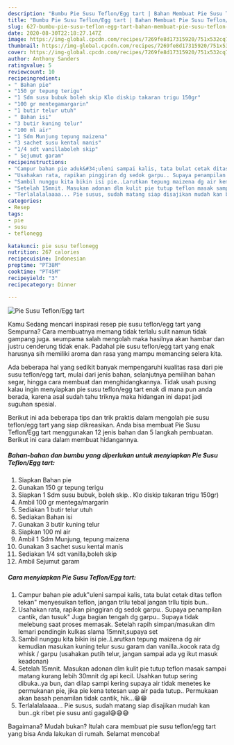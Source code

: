 ```yaml
---
description: "Bumbu Pie Susu Teflon/Egg tart | Bahan Membuat Pie Susu Teflon/Egg tart Yang Menggugah Selera"
title: "Bumbu Pie Susu Teflon/Egg tart | Bahan Membuat Pie Susu Teflon/Egg tart Yang Menggugah Selera"
slug: 627-bumbu-pie-susu-teflon-egg-tart-bahan-membuat-pie-susu-teflon-egg-tart-yang-menggugah-selera
date: 2020-08-30T22:18:27.147Z
image: https://img-global.cpcdn.com/recipes/7269fe8d17315920/751x532cq70/pie-susu-teflonegg-tart-foto-resep-utama.jpg
thumbnail: https://img-global.cpcdn.com/recipes/7269fe8d17315920/751x532cq70/pie-susu-teflonegg-tart-foto-resep-utama.jpg
cover: https://img-global.cpcdn.com/recipes/7269fe8d17315920/751x532cq70/pie-susu-teflonegg-tart-foto-resep-utama.jpg
author: Anthony Sanders
ratingvalue: 5
reviewcount: 10
recipeingredient:
- " Bahan pie"
- "150 gr tepung terigu"
- "1 Sdm susu bubuk boleh skip Klo diskip takaran trigu 150gr"
- "100 gr mentegamargarin"
- "1 butir telur utuh"
- " Bahan isi"
- "3 butir kuning telur"
- "100 ml air"
- "1 Sdm Munjung tepung maizena"
- "3 sachet susu kental manis"
- "1/4 sdt vanillaboleh skip"
- " Sejumut garam"
recipeinstructions:
- "Campur bahan pie aduk&#34;uleni sampai kalis, tata bulat cetak ditas teflon tekan&#34; menyesuikan teflon, jangan trllu tebal jangan trllu tipis bun.."
- "Usahakan rata, rapikan pinggiran dg sedok garpu.. Supaya penampilan cantik, dan tusuk&#34; Juga bagian tengah dg garpu.. Supaya tidak melebung saat proses memasak. Setelah rapih simpan/masukan dlm lemari pendingin kulkas slama 15mnit,supaya set"
- "Sambil nunggu kita bikin isi pie..Larutkan tepung maizena dg air kemudian masukan kuning telur susu garam dan vanilla..kocok rata dg whisk / garpu (usahakan putih telur, jangan sampai ada yg ikut masuk keadonan)"
- "Setelah 15mnit. Masukan adonan dlm kulit pie tutup teflon masak sampai matang kurang lebih 30mnit dg api kecil. Usahkan tutup sering dibuka..ya bun, dan dilap sampi kering supaya air tidak menetes ke permukanan pie, jika pie kena tetesan uap air pada tutup.. Permukaan akan basah penamilan tidak cantik, hik...😁😁"
- "Terlalalalaaaa... Pie susus, sudah matang siap disajikan mudah kan bun..gk ribet pie susu anti gagal😅😅😅"
categories:
- Resep
tags:
- pie
- susu
- teflonegg

katakunci: pie susu teflonegg 
nutrition: 267 calories
recipecuisine: Indonesian
preptime: "PT38M"
cooktime: "PT45M"
recipeyield: "3"
recipecategory: Dinner

---
```



![Pie Susu Teflon/Egg tart](https://img-global.cpcdn.com/recipes/7269fe8d17315920/751x532cq70/pie-susu-teflonegg-tart-foto-resep-utama.jpg)

Kamu Sedang mencari inspirasi resep pie susu teflon/egg tart yang Sempurna? Cara membuatnya memang tidak terlalu sulit namun tidak gampang juga. seumpama salah mengolah maka hasilnya akan hambar dan justru cenderung tidak enak. Padahal pie susu teflon/egg tart yang enak harusnya sih memiliki aroma dan rasa yang mampu memancing selera kita.

Ada beberapa hal yang sedikit banyak mempengaruhi kualitas rasa dari pie susu teflon/egg tart, mulai dari jenis bahan, selanjutnya pemilihan bahan segar, hingga cara membuat dan menghidangkannya. Tidak usah pusing kalau ingin menyiapkan pie susu teflon/egg tart enak di mana pun anda berada, karena asal sudah tahu triknya maka hidangan ini dapat jadi suguhan spesial.




Berikut ini ada beberapa tips dan trik praktis dalam mengolah pie susu teflon/egg tart yang siap dikreasikan. Anda bisa membuat Pie Susu Teflon/Egg tart menggunakan 12 jenis bahan dan 5 langkah pembuatan. Berikut ini cara dalam membuat hidangannya.

<!--inarticleads1-->

##### Bahan-bahan dan bumbu yang diperlukan untuk menyiapkan Pie Susu Teflon/Egg tart:

1. Siapkan  Bahan pie
1. Gunakan 150 gr tepung terigu
1. Siapkan 1 Sdm susu bubuk, boleh skip.. Klo diskip takaran trigu 150gr)
1. Ambil 100 gr mentega/margarin
1. Sediakan 1 butir telur utuh
1. Sediakan  Bahan isi
1. Gunakan 3 butir kuning telur
1. Siapkan 100 ml air
1. Ambil 1 Sdm Munjung, tepung maizena
1. Gunakan 3 sachet susu kental manis
1. Sediakan 1/4 sdt vanilla,boleh skip
1. Ambil  Sejumut garam




<!--inarticleads2-->

##### Cara menyiapkan Pie Susu Teflon/Egg tart:

1. Campur bahan pie aduk&#34;uleni sampai kalis, tata bulat cetak ditas teflon tekan&#34; menyesuikan teflon, jangan trllu tebal jangan trllu tipis bun..
1. Usahakan rata, rapikan pinggiran dg sedok garpu.. Supaya penampilan cantik, dan tusuk&#34; Juga bagian tengah dg garpu.. Supaya tidak melebung saat proses memasak. Setelah rapih simpan/masukan dlm lemari pendingin kulkas slama 15mnit,supaya set
1. Sambil nunggu kita bikin isi pie..Larutkan tepung maizena dg air kemudian masukan kuning telur susu garam dan vanilla..kocok rata dg whisk / garpu (usahakan putih telur, jangan sampai ada yg ikut masuk keadonan)
1. Setelah 15mnit. Masukan adonan dlm kulit pie tutup teflon masak sampai matang kurang lebih 30mnit dg api kecil. Usahkan tutup sering dibuka..ya bun, dan dilap sampi kering supaya air tidak menetes ke permukanan pie, jika pie kena tetesan uap air pada tutup.. Permukaan akan basah penamilan tidak cantik, hik...😁😁
1. Terlalalalaaaa... Pie susus, sudah matang siap disajikan mudah kan bun..gk ribet pie susu anti gagal😅😅😅




Bagaimana? Mudah bukan? Itulah cara membuat pie susu teflon/egg tart yang bisa Anda lakukan di rumah. Selamat mencoba!
